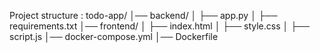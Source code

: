 Project structure :
todo-app/
│── backend/
│   ├── app.py
│   ├── requirements.txt
│── frontend/
│   ├── index.html
│   ├── style.css
│   ├── script.js
│── docker-compose.yml
│── Dockerfile
